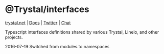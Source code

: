 # @Trystal/interfaces

[trystal.net](https://trystal.net/) |
[Docs](https://trystal.net/) |
[Twitter](https://twitter.com/trystalnet) |
[Chat](https://gitter.im/trystal/trystal)

Typescript interfaces definitions shared by various Trystal, Linelo, and other projects. 

2016-07-19 Switched from modules to namespaces
